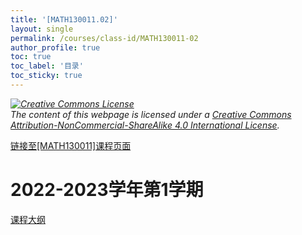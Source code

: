 ```yaml
---
title: '[MATH130011.02]'
layout: single
permalink: /courses/class-id/MATH130011-02
author_profile: true
toc: true
toc_label: '目录'
toc_sticky: true
---
```


<div class='notice--warning'>
	<p><i><a rel='license' href='http://creativecommons.org/licenses/by-nc-sa/4.0/'><img alt='Creative Commons License' style='border-width:0' src='https://i.creativecommons.org/l/by-nc-sa/4.0/88x31.png' /></a><br /> The content of this webpage is licensed under a <a rel='license' href='http://creativecommons.org/licenses/by-nc-sa/4.0/'>Creative Commons Attribution-NonCommercial-ShareAlike 4.0 International License</a>.</i></p>
</div>

<a href='https://fdu-math.github.io/courses/MATH130011'>链接至[MATH130011]课程页面<a>

# 2022-2023学年第1学期

<a href='../courses/syllabus/MATH130011.02-2022-2023-1 (Encrypted).pdf'>课程大纲</a>